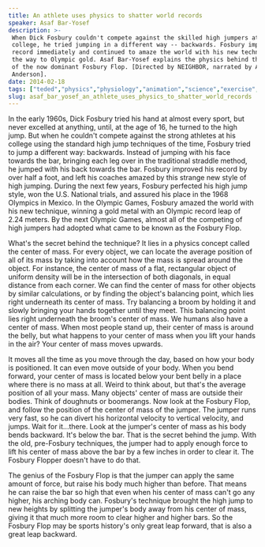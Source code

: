 ```yaml
---
title: An athlete uses physics to shatter world records
speaker: Asaf Bar-Yosef
description: >-
 When Dick Fosbury couldn't compete against the skilled high jumpers at his
 college, he tried jumping in a different way -- backwards. Fosbury improved his
 record immediately and continued to amaze the world with his new technique all
 the way to Olympic gold. Asaf Bar-Yosef explains the physics behind the success
 of the now dominant Fosbury Flop. [Directed by NEIGHBOR, narrated by Addison
 Anderson].
date: 2014-02-18
tags: ["teded","physics","physiology","animation","science","exercise","sports","human-body"]
slug: asaf_bar_yosef_an_athlete_uses_physics_to_shatter_world_records
---
```


In the early 1960s, Dick Fosbury tried his hand at almost every sport, but never excelled
at anything, until, at the age of 16, he turned to the high jump. But when he couldn't
compete against the strong athletes at his college using the standard high jump techniques
of the time, Fosbury tried to jump a different way: backwards. Instead of jumping with his
face towards the bar, bringing each leg over in the traditional straddle method, he jumped
with his back towards the bar. Fosbury improved his record by over half a foot, and left
his coaches amazed by this strange new style of high jumping. During the next few years,
Fosbury perfected his high jump style, won the U.S. National trials, and assured his place
in the 1968 Olympics in Mexico. In the Olympic Games, Fosbury amazed the world with his
new technique, winning a gold metal with an Olympic record leap of 2.24 meters. By the
next Olympic Games, almost all of the competing of high jumpers had adopted what came to
be known as the Fosbury Flop.

What's the secret behind the technique? It lies in a physics concept called the center of
mass. For every object, we can locate the average position of all of its mass by taking
into account how the mass is spread around the object. For instance, the center of mass of
a flat, rectangular object of uniform density will be in the intersection of both
diagonals, in equal distance from each corner. We can find the center of mass for other
objects by similar calculations, or by finding the object's balancing point, which lies
right underneath its center of mass. Try balancing a broom by holding it and slowly
bringing your hands together until they meet. This balancing point lies right underneath
the broom's center of mass. We humans also have a center of mass. When most people stand
up, their center of mass is around the belly, but what happens to your center of mass when
you lift your hands in the air? Your center of mass moves upwards.

It moves all the time as you move through the day, based on how your body is positioned.
It can even move outside of your body. When you bend forward, your center of mass is
located below your bent belly in a place where there is no mass at all. Weird to think
about, but that's the average position of all your mass. Many objects' center of mass are
outside their bodies. Think of doughnuts or boomerangs. Now look at the Fosbury Flop, and
follow the position of the center of mass of the jumper. The jumper runs very fast, so he
can divert his horizontal velocity to vertical velocity, and jumps. Wait for it...there.
Look at the jumper's center of mass as his body bends backward. It's below the bar. That
is the secret behind the jump. With the old, pre-Fosbury techniques, the jumper had to
apply enough force to lift his center of mass above the bar by a few inches in order to
clear it. The Fosbury Flopper doesn't have to do that.

The genius of the Fosbury Flop is that the jumper can apply the same amount of force, but
raise his body much higher than before. That means he can raise the bar so high that even
when his center of mass can't go any higher, his arching body can. Fosbury's technique
brought the high jump to new heights by splitting the jumper's body away from his center
of mass, giving it that much more room to clear higher and higher bars. So the Fosbury
Flop may be sports history's only great leap forward, that is also a great leap
backward.

<!--
ad_duration=0
event="TED-Ed"
external_start_time=0
intro_duration=0
is_subtitle_required="False"
is_talk_featured="False"
language="en"
language_swap="False"
native_language="en"
number_of_related_talks=6
number_of_speakers=1
number_of_subtitled_videos=0
number_of_tags=8
number_of_talk_download_languages=23
number_of_talk_more_resources=0
number_of_talk_recommendations=0
number_of_talks_take_actions=0
post_ad_duration=0
published_timestamp="2019-05-15 18:57:56"
recording_date="2014-02-18"
speaker_is_published=0
speaker_name="Asaf Bar-Yosef"
talk_name="An athlete uses physics to shatter world records"
talks_tags=["teded","physics","physiology","animation","science","exercise","sports","human-body"]
url_photo_talk="https://s3.amazonaws.com/talkstar-photos/uploads/417a40f9-63c9-4bc7-9f1c-0460b73389c7/207_athlete.jpg"
url_webpage="https://www.ted.com/talks/asaf_bar_yosef_an_athlete_uses_physics_to_shatter_world_records"
video_type_name="TED-Ed Original"
-->